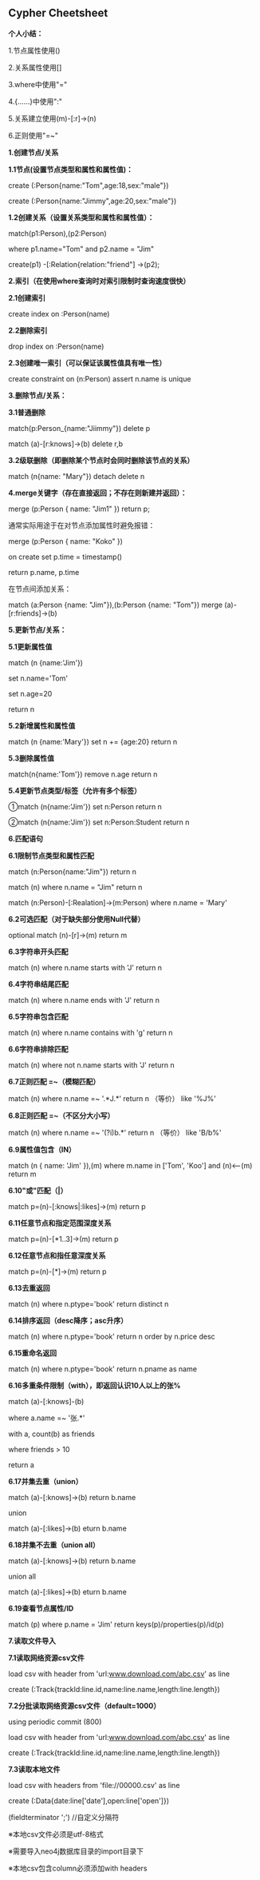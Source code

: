 ## Cypher Cheetsheet


**个人小结：**

1.节点属性使用()

2.关系属性使用[]

3.where中使用"="

4.{……}中使用":"

5.关系建立使用(m)-[:r]->(n)

6.正则使用"=~"



**1.创建节点/关系**

**1.1节点(设置节点类型和属性和属性值)：**

create (:Person{name:"Tom",age:18,sex:"male"})

create (:Person{name:"Jimmy",age:20,sex:"male"})

**1.2创建关系（设置关系类型和属性和属性值）：**

match(p1:Person),(p2:Person) 

where p1.name="Tom" and p2.name = "Jim"

create(p1) -[:Relation{relation:"friend"] ->(p2);



**2.索引（在使用where查询时对索引限制时查询速度很快）**

**2.1创建索引**

create index on :Person(name)

**2.2删除索引**

drop index on :Person(name)

**2.3创建唯一索引（可以保证该属性值具有唯一性）**

create constraint on (n:Person) assert n.name is unique



**3.删除节点/关系：**

**3.1普通删除**

match(p:Person_{name:"Jiimmy"}) delete p

match (a)-[r:knows]->(b) delete r,b

**3.2级联删除（即删除某个节点时会同时删除该节点的关系）**

match (n{name: "Mary"}) detach delete n



**4.merge关键字（存在直接返回；不存在则新建并返回）：**

merge (p:Person { name: "Jim1" }) return p;

通常实际用途于在对节点添加属性时避免报错：

merge (p:Person { name: "Koko" })

on create set p.time = timestamp()

return p.name, p.time

在节点间添加关系：

match (a:Person {name: "Jim"}),(b:Person {name: "Tom"})
merge (a)-[r:friends]->(b)



**5.更新节点/关系：**

**5.1更新属性值**

match (n {name:'Jim'})

set n.name='Tom'

set n.age=20 

return n

**5.2新增属性和属性值**

match (n {name:'Mary'}) set n += {age:20} return n

**5.3删除属性值**

match(n{name:'Tom'}) remove n.age return n

**5.4更新节点类型/标签（允许有多个标签）**

①match (n{name:'Jim'}) set n:Person return n

②match (n{name:'Jim'}) set n:Person:Student return n



**6.匹配语句**

**6.1限制节点类型和属性匹配**

match (n:Person{name:"Jim"}) return n

match (n) where n.name = "Jim" return n

match (n:Person)-[:Realation]->(m:Person) where n.name = 'Mary'

**6.2可选匹配（对于缺失部分使用Null代替）**

optional match (n)-[r]->(m) return m

**6.3字符串开头匹配**

match (n)  where n.name starts with 'J'  return n

**6.4字符串结尾匹配**

match (n)  where n.name ends with 'J'  return n

**6.5字符串包含匹配**

match (n)  where n.name contains with 'g'  return n

**6.6字符串排除匹配**

match (n)  where not n.name starts with 'J'  return n

**6.7正则匹配 =~（模糊匹配）**

match (n)  where n.name =~ '.\*J.\*'  return n （等价） like '%J%'

**6.8正则匹配 =~（不区分大小写）**

match (n)  where n.name =~ '(?i)b.\*'  return n （等价） like 'B/b%'

**6.9属性值包含（IN）**

match (n { name: 'Jim' }),(m) where m.name in ['Tom', 'Koo'] and (n)<--(m)
return m

**6.10"或"匹配（|）**

match p=(n)-[:knows|:likes]->(m) return p

**6.11任意节点和指定范围深度关系**

match p=(n)-[\*1..3]->(m) return p

**6.12任意节点和指任意深度关系**

match p=(n)-[\*]->(m) return p

**6.13去重返回**

match (n) where n.ptype='book' return distinct n

**6.14排序返回（desc降序；asc升序）**

match (n) where n.ptype='book' return n order by n.price desc

**6.15重命名返回**

match (n) where n.ptype='book' return n.pname as name

**6.16多重条件限制（with），即返回认识10人以上的张%**

match (a)-[:knows]-(b)

where a.name =~ '张.\*'

with a, count(b) as friends

where friends > 10

return a

**6.17并集去重（union）**

match (a)-[:knows]->(b) return b.name

union

match (a)-[:likes]->(b) eturn b.name

**6.18并集不去重（union all）**

match (a)-[:knows]->(b) return b.name

union all

match (a)-[:likes]->(b) eturn b.name

**6.19查看节点属性/ID**

match (p) where p.name = 'Jim' return keys(p)/properties(p)/id(p)

**7.读取文件导入**

**7.1读取网络资源csv文件**

load csv with header from 'url:www.download.com/abc.csv' as line

create (:Track{trackId:line.id,name:line.name,length:line.length})

**7.2分批读取网络资源csv文件（default=1000）**

using periodic commit (800)

load csv with header from 'url:www.download.com/abc.csv' as line

create (:Track{trackId:line.id,name:line.name,length:line.length})

**7.3读取本地文件**

load csv with headers from 'file://00000.csv' as line

create (:Data{date:line['date'],open:line['open']})

(fieldterminator ';') //自定义分隔符

※本地csv文件必须是utf-8格式

※需要导入neo4j数据库目录的import目录下

※本地csv包含column必须添加with headers
